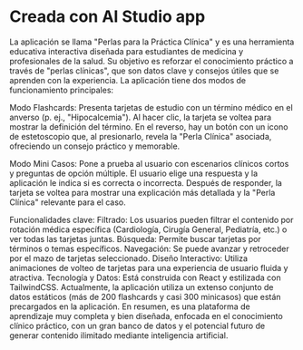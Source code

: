 # Creada con AI Studio app

La aplicación se llama "Perlas para la Práctica Clínica" y es una herramienta educativa interactiva diseñada para estudiantes de medicina y profesionales de la salud. Su objetivo es reforzar el conocimiento práctico a través de "perlas clínicas", que son datos clave y consejos útiles que se aprenden con la experiencia. La aplicación tiene dos modos de funcionamiento principales:

Modo Flashcards:
Presenta tarjetas de estudio con un término médico en el anverso (p. ej., "Hipocalcemia").
Al hacer clic, la tarjeta se voltea para mostrar la definición del término.
En el reverso, hay un botón con un icono de estetoscopio que, al presionarlo, revela la "Perla Clínica" asociada, ofreciendo un consejo práctico y memorable.

Modo Mini Casos:
Pone a prueba al usuario con escenarios clínicos cortos y preguntas de opción múltiple.
El usuario elige una respuesta y la aplicación le indica si es correcta o incorrecta.
Después de responder, la tarjeta se voltea para mostrar una explicación más detallada y la "Perla Clínica" relevante para el caso.

Funcionalidades clave:
Filtrado: Los usuarios pueden filtrar el contenido por rotación médica específica (Cardiología, Cirugía General, Pediatría, etc.) o ver todas las tarjetas juntas.
Búsqueda: Permite buscar tarjetas por términos o temas específicos.
Navegación: Se puede avanzar y retroceder por el mazo de tarjetas seleccionado.
Diseño Interactivo: Utiliza animaciones de volteo de tarjetas para una experiencia de usuario fluida y atractiva.
Tecnología y Datos:
Está construida con React y estilizada con TailwindCSS.
Actualmente, la aplicación utiliza un extenso conjunto de datos estáticos (más de 200 flashcards y casi 300 minicasos) que están precargados en la aplicación.
En resumen, es una plataforma de aprendizaje muy completa y bien diseñada, enfocada en el conocimiento clínico práctico, con un gran banco de datos y el potencial futuro de generar contenido ilimitado mediante inteligencia artificial.
